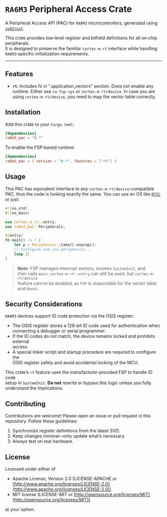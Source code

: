 
# `RA6M3` Peripheral Access Crate

A Peripheral Access API (PAC) for `RA6M3` microcontrollers, generated using [`svd2rust`](https://github.com/rust-embedded/svd2rust).

This crate provides low‑level register and bitfield definitions for all on‑chip peripherals. \
It is designed to preserve the familiar `cortex-m-rt` interface while handling `RA6M3`‑specific initialization requirements.

[`ra-fsp-rs`]: https://docs.rs/ra-fsp-rs/

---

## Features

- **`rt`**: Includes IV in ".application_vectors" section. Does not enable any runtime. Either use `ra-fsp-sys` or `cortex-m-rt/device`. In case you are using `cortex-m-rt/device`, you need to map the vector table correctly.

[`ra-fsp-sys`]: https://docs.rs/ra-fsp-sys/

## Installation

Add this crate to your `Cargo.toml`:

```toml
[dependencies]
ra6m3_pac = "0.*"
```

To enable the FSP‑based runtime:

```toml
[dependencies]
ra6m3_pac = { version = "0.*", features = ["rt"] }
```

## Usage

[`RTIC`]: https://rtic.rs/2/book/en/

This PAC has equivalent interface to any `cortex-m-rt/device`-compatible PAC, thus
the code is looking exactly the same. You can use an OS like [`RTIC`] or just:

```rust
#![no_std]
#![no_main]

use cortex_m_rt::entry;
use ra6m3_pac::Peripherals;

#[entry]
fn main() -> ! {
    let p = Peripherals::take().unwrap();
    // Configure and use peripherals...
    loop {}
}
```

> **Note**: FSP manages interrupt vectors, invokes `SystemInit`, and \
then calls `main`. `cortex-m-rt::entry` can still be used, but `cortex-m-rt/device` \
feature cannot be enabled, as `FSP` is responsible for the vector table and `Reset`.

## Security Considerations

`RA6M3` devices support ID code protection via the OSIS register:

* The OSIS register stores a 128-bit ID code used for authentication when \
connecting a debugger or serial programmer.
* If the ID codes do not match, the device remains locked and prohibits external \
access.
* A special linker script and startup procedure are required to configure the \
OSIS register safely and avoid accidental locking of the MCU.

This crate’s `rt` feature uses the manufacturer‑provided FSP to handle ID code \
setup in `SystemInit`. **Do not** rewrite or bypass this logic unless you fully understand the implications.

## Contributing

Contributions are welcome! Please open an issue or pull request in this repository. Follow these guidelines:

1. Synchronize register definitions from the latest SVD.
2. Keep changes minimal—only update what’s necessary.
3. Always test on real hardware.

## License

Licensed under either of

* Apache License, Version 2.0 (LICENSE-APACHE or [http://www.apache.org/licenses/LICENSE-2.0](http://www.apache.org/licenses/LICENSE-2.0))
* MIT license (LICENSE-MIT or [http://opensource.org/licenses/MIT](http://opensource.org/licenses/MIT))

at your option.
